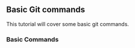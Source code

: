 ## Basic Git commands

This tutorial will cover some basic git commands.

### Basic Commands

#### 

```

```


#### 

```

```


#### 

```

```






